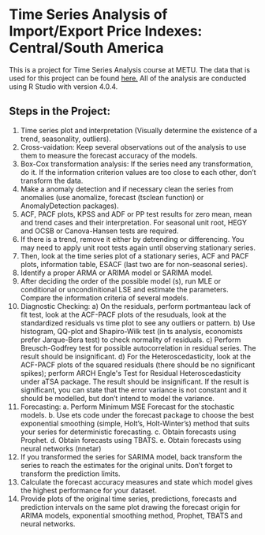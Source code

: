 # Time Series Analysis of Import/Export Price Indexes: Central/South America

This is a project for Time Series Analysis course at METU. The data that is used for this project can be found [here.](https://data.nasdaq.com/data/BLSN/EIUIH14243-importexport-price-indexes-centralsouth-america-dec-2009100) All of the analysis are conducted using R Studio with version 4.0.4.

## Steps in the Project:

1.	Time series plot and interpretation (Visually determine the existence of a trend, seasonality, outliers).
2.	Cross-vaidation: Keep several observations out of the analysis to use them to measure the forecast accuracy of the models. 
3.	Box-Cox transformation analysis: If the series need any transformation, do it. If the information criterion values are too close to each other, don’t transform the data.
4.	Make a anomaly detection and if necessary clean the series from anomalies (use anomalize, forecast (tsclean function) or AnomalyDetection packages). 
5.	ACF, PACF plots, KPSS and ADF or PP test results for zero mean, mean and trend cases and their interpretation. For seasonal unit root, HEGY and OCSB or Canova-Hansen tests are required.
6.	If there is a trend, remove it either by detrending or differencing. You may need to apply unit root tests again until observing stationary series.
7.	Then, look at the time series plot of a stationary series, ACF and PACF plots, information table, ESACF (last two are for non-seasonal series).
8.	Identify a proper ARMA or ARIMA model or SARIMA model.
9.	After deciding the order of the possible model (s), run MLE or conditional or uncondinitional LSE and estimate the parameters. Compare the information criteria of several models.
10.	Diagnostic Checking: 
a)	On the residuals, perform portmanteau lack of fit test, look at the ACF-PACF plots of the resuduals, look at the standardized residuals vs time plot to see any outliers or pattern. 
b)	Use histogram, QQ-plot and Shapiro-Wilk test (in ts analysis, economists prefer Jarque-Bera test) to check normality of residuals. 
c)	Perform Breusch-Godfrey test for possible autocorrelation in residual series. The result should be insignificant.
d)	For the Heteroscedasticity, look at the ACF-PACF plots of the squared residuals (there should be no significant spikes); perform ARCH Engle's Test for Residual Heteroscedasticity under aTSA package. The result should be insignificant. If the result is significant, you can state that the error variance is not constant and it should be modelled, but don’t intend to model the variance.
11.	Forecasting: 
a.	Perform Minimum MSE Forecast for the stochastic models.
b.	Use ets code under the forecast package to choose the best exponential smoothing (simple, Holt’s, Holt-Winter’s) method that suits your series for deterministic forecasting. 
c.	Obtain forecasts using Prophet.
d.	Obtain forecasts using TBATS.
e.	Obtain forecasts using neural networks (nnetar)
12.	If you transformed the series for SARIMA model, back transform the series to reach the estimates for the original units. Don’t forget to transform the prediction limits.
13.	Calculate the forecast accuracy measures and state which model gives the highest performance for your dataset.
14.	Provide plots of the original time series, predictions, forecasts and prediction intervals on the same plot drawing the forecast origin for ARIMA models, exponential smoothing method, Prophet, TBATS and neural networks. 


